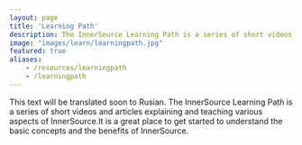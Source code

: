 ```yaml
---
layout: page
title: 'Learning Path'
description: The InnerSource Learning Path is a series of short videos and articles explaining and teaching various aspects of InnerSource. It is a great place to get started to understand the basic concepts and the benefits of InnerSource.
image: "images/learn/learningpath.jpg"
featured: true
aliases:
    - /resources/learningpath
    - /learningpath
---
```

This text will be translated soon to Rusian.
The InnerSource Learning Path is a series of short videos and articles explaining and teaching various aspects of InnerSource.It is a great place to get started to understand the basic concepts and the benefits of InnerSource.